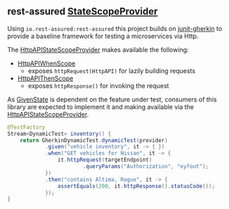 ## rest-assured [StateScopeProvider]() 
Using ```io.rest-assured:rest-assured``` this project builds on
 [junit-gherkin](../junit-gherkin) to provide a baseline framework for
 testing a microservices via Http.

The [HttpAPIStateScopeProvider](src/main/java/ht/eyfout/junit/jupiter/api/http/HttpAPIStateScopeProvider.java)
makes available the following:
- [HttpAPIWhenScope](src/main/java/ht/eyfout/junit/jupiter/api/http/HttpAPIWhenScope.java)
  -  exposes ```httpRequest(HttpAPI)``` for lazily building requests 
- [HttpAPIThenScope](src/main/java/ht/eyfout/junit/jupiter/api/http/HttpAPIThenScope.java)
  - exposes ```httpResponse()``` for invoking the request

As [GivenState]() is dependent on the feature under test, consumers of this library are expected to implement
it and making available via the
[HttpAPIStateScopeProvider](src/main/java/ht/eyfout/junit/jupiter/api/http/HttpAPIStateScopeProvider.java).

```java
@TestFactory
Stream<DynamicTest> inventory() {
    return GherkinDynamicTest.dynamicTest(provider)
            .given("vehicle inventory", it -> { })
            .when("GET vehicles for Nissan", it -> { 
                it.httpRequest(targetEndpoint)
                        .queryParams("Authorization", "eyfout");
            })
            .then("contains Altima, Rogue", it -> { 
                assertEquals(200, it.httpResponse().statusCode());
            });
}
```
 